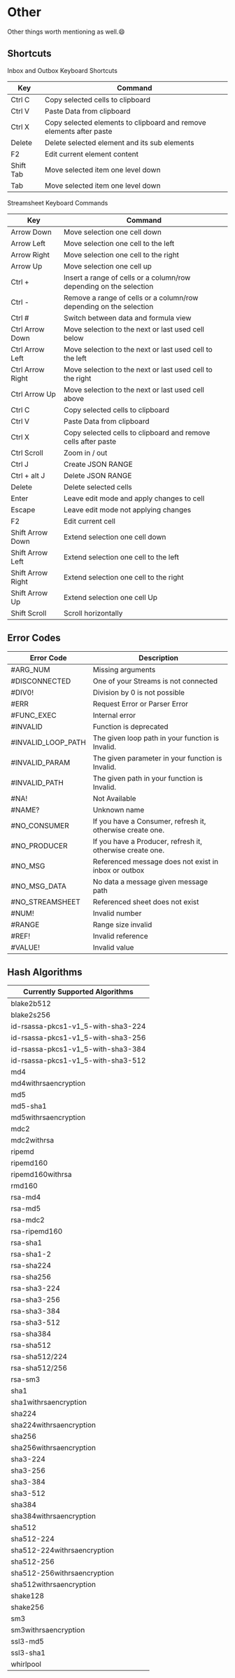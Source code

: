# Other

Other things worth mentioning as well.😄

## Shortcuts

Inbox and Outbox Keyboard Shortcuts

| Key       | Command                                                             |
|-----------|---------------------------------------------------------------------|
| Ctrl C    | Copy selected cells to clipboard                                    |
| Ctrl V    | Paste Data from clipboard                                           |
| Ctrl X    | Copy selected elements to clipboard and remove elements after paste |
| Delete    | Delete selected element and its sub elements                        |
| F2        | Edit current element content                                        |
| Shift Tab | Move selected item one level down                                   |
| Tab       | Move selected item one level down                                   |

Streamsheet Keyboard Commands

| Key               | Command                                                            |
|-------------------|--------------------------------------------------------------------|
| Arrow Down        | Move selection one cell down                                       |
| Arrow Left        | Move selection one cell to the left                                |
| Arrow Right       | Move selection one cell to the right                               |
| Arrow Up          | Move selection one cell up                                         |
| Ctrl +            | Insert a range of cells or a column/row depending on the selection |
| Ctrl -            | Remove a range of cells or a column/row depending on the selection |
| Ctrl \#           | Switch between data and formula view                               |
| Ctrl Arrow Down   | Move selection to the next or last used cell below                 |
| Ctrl Arrow Left   | Move selection to the next or last used cell to the left           |
| Ctrl Arrow Right  | Move selection to the next or last used cell to the right          |
| Ctrl Arrow Up     | Move selection to the next or last used cell above                 |
| Ctrl C            | Copy selected cells to clipboard                                   |
| Ctrl V            | Paste Data from clipboard                                          |
| Ctrl X            | Copy selected cells to clipboard and remove cells after paste      |
| Ctrl Scroll       | Zoom in / out                                                      |
| Ctrl J            | Create JSON RANGE                                                  |
| Ctrl + alt J      | Delete JSON RANGE                                                  |
| Delete            | Delete selected cells                                              |
| Enter             | Leave edit mode and apply changes to cell                          |
| Escape            | Leave edit mode not applying changes                               |
| F2                | Edit current cell                                                  |
| Shift Arrow Down  | Extend selection one cell down                                     |
| Shift Arrow Left  | Extend selection one cell to the left                              |
| Shift Arrow Right | Extend selection one cell to the right                             |
| Shift Arrow Up    | Extend selection one cell Up                                       |
| Shift Scroll      | Scroll horizontally                                                |

## Error Codes

| Error Code            | Description                                               |
|-----------------------|-----------------------------------------------------------|
| \#ARG\_NUM            | Missing arguments                                         |
| \#DISCONNECTED        | One of your Streams is not connected                      |
| \#DIV0!               | Division by 0 is not possible                             |
| \#ERR                 | Request Error or Parser Error                             |
| \#FUNC\_EXEC          | Internal error                                            |
| \#INVALID             | Function is deprecated                                    |
| \#INVALID\_LOOP\_PATH | The given loop path in your function is Invalid.          |
| \#INVALID\_PARAM      | The given parameter in your function is Invalid.          |
| \#INVALID\_PATH       | The given path in your function is Invalid.               |
| \#NA!                 | Not Available                                             |
| \#NAME?               | Unknown name                                              |
| \#NO\_CONSUMER        | If you have a Consumer, refresh it, otherwise create one. |
| \#NO\_PRODUCER        | If you have a Producer, refresh it, otherwise create one. |
| \#NO\_MSG             | Referenced message does not exist in inbox or outbox      |
| \#NO\_MSG\_DATA       | No data a message given message path                      |
| \#NO\_STREAMSHEET     | Referenced sheet does not exist                           |
| \#NUM!                | Invalid number                                            |
| \#RANGE               | Range size invalid                                        |
| \#REF!                | Invalid reference                                         |
| \#VALUE!              | Invalid value                                             |

## Hash Algorithms

| Currently Supported Algorithms      |
|-------------------------------------|
| blake2b512                          |
| blake2s256                          |
| id-rsassa-pkcs1-v1\_5-with-sha3-224 |
| id-rsassa-pkcs1-v1\_5-with-sha3-256 |
| id-rsassa-pkcs1-v1\_5-with-sha3-384 |
| id-rsassa-pkcs1-v1\_5-with-sha3-512 |
| md4                                 |
| md4withrsaencryption                |
| md5                                 |
| md5-sha1                            |
| md5withrsaencryption                |
| mdc2                                |
| mdc2withrsa                         |
| ripemd                              |
| ripemd160                           |
| ripemd160withrsa                    |
| rmd160                              |
| rsa-md4                             |
| rsa-md5                             |
| rsa-mdc2                            |
| rsa-ripemd160                       |
| rsa-sha1                            |
| rsa-sha1-2                          |
| rsa-sha224                          |
| rsa-sha256                          |
| rsa-sha3-224                        |
| rsa-sha3-256                        |
| rsa-sha3-384                        |
| rsa-sha3-512                        |
| rsa-sha384                          |
| rsa-sha512                          |
| rsa-sha512/224                      |
| rsa-sha512/256                      |
| rsa-sm3                             |
| sha1                                |
| sha1withrsaencryption               |
| sha224                              |
| sha224withrsaencryption             |
| sha256                              |
| sha256withrsaencryption             |
| sha3-224                            |
| sha3-256                            |
| sha3-384                            |
| sha3-512                            |
| sha384                              |
| sha384withrsaencryption             |
| sha512                              |
| sha512-224                          |
| sha512-224withrsaencryption         |
| sha512-256                          |
| sha512-256withrsaencryption         |
| sha512withrsaencryption             |
| shake128                            |
| shake256                            |
| sm3                                 |
| sm3withrsaencryption                |
| ssl3-md5                            |
| ssl3-sha1                           |
| whirlpool                           |
